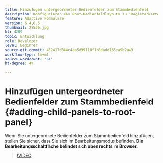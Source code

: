 ```yaml
---
title: Hinzufügen untergeordneter Bedienfelder zum Stammbedienfeld
description: Konfigurieren des Root-Bedienfeldlayouts zu "Registerkarten auf der linken Seite"und Hinzufügen untergeordneter Bedienfelder zum Stammbedienfeld.
feature: Adaptive Formulare
version: 6.4,6.5
thumbnail: 28536.jpg
kt: 4209
topic: Entwicklung
role: Developer
level: Beginner
source-git-commit: 462417d384c4aa5d99110f1b8dadd165ea9b2a49
workflow-type: tm+mt
source-wordcount: '61'
ht-degree: 4%

---
```



# Hinzufügen untergeordneter Bedienfelder zum Stammbedienfeld {#adding-child-panels-to-root-panel}

Wenn Sie untergeordnete Bedienfelder zum Stammbedienfeld hinzufügen, stellen Sie sicher, dass Sie sich im Bearbeitungsmodus befinden. **Die Bearbeitungsschaltfläche befindet sich oben rechts im Browser.**


>[!VIDEO](https://video.tv.adobe.com/v/28536?quality=9&learn=on)

